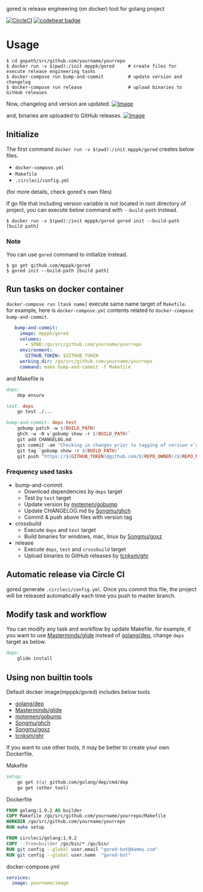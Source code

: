 gored is release engineering (on docker) tool for golang project

[![CircleCI](https://circleci.com/gh/mpppk/gored.svg?style=svg)](https://circleci.com/gh/mpppk/gored) [![codebeat badge](https://codebeat.co/badges/5e37d2ec-d6d0-4cfb-9c71-5bbcbe22c63e)](https://codebeat.co/projects/github-com-mpppk-gored-master)

# Usage

```Shell
$ cd gopath/src/github.com/yourname/yourrepo
$ docker run -v $(pwd):/init mpppk/gored     # create files for execute release engineering tasks
$ docker-compose run bump-and-commit         # update version and changelog
$ docker-compose run release                 # upload binaries to GitHub releases
```

Now, changelog and version are updated. 
[![Image](https://gyazo.com/0e5f0377caed3747c61401ab00969089/thumb/1000)](https://gyazo.com/0e5f0377caed3747c61401ab00969089)

and, binaries are uploaded to GitHub releases.
[![Image](https://gyazo.com/777ecc0fcf2dcd6aa91967f0347ee459/thumb/1000)](https://gyazo.com/777ecc0fcf2dcd6aa91967f0347ee459)<br>

## Initialize
The first command `docker run -v $(pwd):/init mpppk/gored` creates below files.
- `docker-compose.yml`
- `Makefile`
- `.circleci/config.yml`

(for more details, check gored's own files)

If go file that including version variable is not located in root directory of project, you can execute below command with `--build-path` instead.

```Shell
$ docker run -v $(pwd):/init mpppk/gored gored init --build-path [build path]
```

### Note
You can use `gored` command to initialize instead.

```Shell
$ go get github.com/mpppk/gored
$ gored init --build-path [build path]
```

## Run tasks on docker container

`docker-compose run [task name]` execute same name target of `Makefile`.  
for example, here is `docker-compose.yml` contents related to `docker-compose bump-and-commit`. 

```yaml
   bump-and-commit:
     image: mpppk/gored
     volumes:
       - $PWD:/go/src/github.com/yourname/yourrepo
     environment:
       GITHUB_TOKEN: $GITHUB_TOKEN
     working_dir: /go/src/github.com/yourname/yourrepo
     command: make bump-and-commit -f Makefile
```

and Makefile is

```Makefile
deps:
	dep ensure

test: deps
	go test ./...

bump-and-commit: deps test
 	gobump patch -w $(BUILD_PATH)
 	ghch -w -N v`gobump show -r $(BUILD_PATH)`
 	git add CHANGELOG.md
 	git commit -am "Checking in changes prior to tagging of version v`gobump show -r $(BUILD_PATH)` [skip ci]"
 	git tag `gobump show -r $(BUILD_PATH)`
 	git push "https://$(GITHUB_TOKEN)@github.com/$(REPO_OWNER)/$(REPO_NAME)" HEAD:master
```

### Frequency used tasks

* bump-and-commit
    * Download dependencies by `deps` target
    * Test by `test` target
    * Update version by [motemen/gobump](https://github.com/motemen/gobump)
    * Update CHANGELOG.md by [Songmu/ghch](https://github.com/Songmu/ghch)
    * Commit & push above files with version tag
* crossbuild
    * Execute `deps` and `test` target
    * Build binaries for windows, mac, linux by [Songmu/goxz](https://github.com/Songmu/goxz)
* release
    * Execute `deps`, `test` and `crossbuild` target
    * Upload binaries to GitHub releases by [tcnksm/ghr](https://github.com/tcnksm/ghr)

## Automatic release via Circle CI
gored generate `.circleci/config.yml`.
Once you commit this file, the project will be released automatically each time you push to master branch.

## Modify task and workflow
You can modify any task and workflow by update Makefile.
for example, if you want to use [Masterminds/glide](https://github.com/Masterminds/glide) instead of [golang/dep](https://github.com/golang/dep), change `deps` target as below.

```Makefile
deps:
	glide install
```

## Using non builtin tools
Default docker image(mpppk/gored) includes below tools
* [golang/dep](https://github.com/golang/dep)
* [Masterminds/glide](https://github.com/Masterminds/glide)
* [motemen/gobump](https://github.com/motemen/gobump)
* [Songmu/ghch](https://github.com/Songmu/ghch)
* [Songmu/goxz](https://github.com/Songmu/goxz)
* [tcnksm/ghr](https://github.com/tcnksm/ghr)

If you want to use other tools, it may be better to create your own Dockerfile.

Makefile

```Makefile
setup:
	go get ${u} github.com/golang/dep/cmd/dep
	go get (other tool)
```

Dockerfile

```Dockerfile
FROM golang:1.9.2 AS builder
COPY Makefile /go/src/github.com/yourname/yourrepo/Makefile
WORKDIR /go/src/github.com/yourname/yourrepo
RUN make setup

FROM circleci/golang:1.9.2
COPY --from=builder /go/bin/* /go/bin/
RUN git config --global user.email "gored-bot@dammy.com"
RUN git config --global user.name  "gored-bot"
```

docker-compose.yml

```yaml
services:
  image: yourname/image
```
